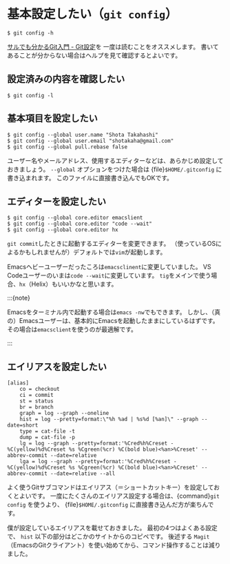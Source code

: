 # 基本設定したい（``git config``）

```console
$ git config -h
```

[サルでも分かるGit入門 - Git設定](https://backlog.com/ja/git-tutorial/reference/config/)を
一度は読むことをオススメします。
書いてあることが分からない場合はヘルプを見て確認するとよいです。

## 設定済みの内容を確認したい

```console
$ git config -l
```

## 基本項目を設定したい

```console
$ git config --global user.name "Shota Takahashi"
$ git config --global user.email "shotakaha@gmail.com"
$ git config --global pull.rebase false
```

ユーザー名やメールアドレス、使用するエディターなどは、あらかじめ設定しておきましょう。
``--global`` オプションをつけた場合は {file}`$HOME/.gitconfig` に書き込まれます。
このファイルに直接書き込んでもOKです。

## エディターを設定したい

```console
$ git config --global core.editor emacslient
$ git config --global core.editor "code --wait"
$ git config --global core.editor hx
```

``git commit``したときに起動するエディターを変更できます。
（使っているOSによるかもしれませんが）デフォルトでは``vim``が起動します。

Emacsヘビーユーザーだったころは``emacsclinent``に変更していました。
VS Codeユーザーのいまは``code --wait``に変更しています。
``tig``をメインで使う場合、``hx``（Helix）もいいかなと思います。

:::{note}

Emacsをターミナル内で起動する場合は``emacs -nw``でもできます。
しかし、（真の）Emacsユーザーは、基本的にEmacsを起動したままにしているはずです。
その場合は``emacsclient``を使うのが最適解です。

:::

## エイリアスを設定したい

```unixconfig
[alias]
    co = checkout
    ci = commit
    st = status
    br = branch
    graph = log --graph --oneline
    hist = log --pretty=format:\"%h %ad | %s%d [%an]\" --graph --date=short
    type = cat-file -t
    dump = cat-file -p
    lg = log --graph --pretty=format:'%Cred%h%Creset -%C(yellow)%d%Creset %s %Cgreen(%cr) %C(bold blue)<%an>%Creset' --abbrev-commit --date=relative
    lga = log --graph --pretty=format:'%Cred%h%Creset -%C(yellow)%d%Creset %s %Cgreen(%cr) %C(bold blue)<%an>%Creset' --abbrev-commit --date=relative --all
```

よく使うGitサブコマンドはエイリアス（＝ショートカットキー）を設定しておくとよいです。
一度にたくさんのエイリアス設定する場合は、{command}`git config` を使うより、
{file}`$HOME/.gitconfig` に直接書き込んだ方が楽ちんです。

僕が設定しているエイリアスを載せておきました。
最初の4つはよくある設定で、 ``hist`` 以下の部分はどこかのサイトからのコピペです。
後述する ``Magit`` （EmacsのGitクライアント）を使い始めてから、コマンド操作することは減りました。
